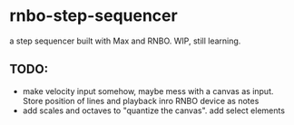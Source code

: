 # rnbo-step-sequencer
a step sequencer built with Max and RNBO. WIP, still learning.  
  
    
  
TODO:  
-  
- make velocity input somehow, maybe mess with a canvas as input. Store position of lines and playback inro RNBO device as notes    
- add scales and octaves to "quantize the canvas". add select elements  
 

